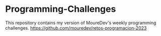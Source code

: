 # Programming-Challenges
This repository contains my version of MoureDev's weekly programming challenges.
https://github.com/mouredev/retos-programacion-2023
